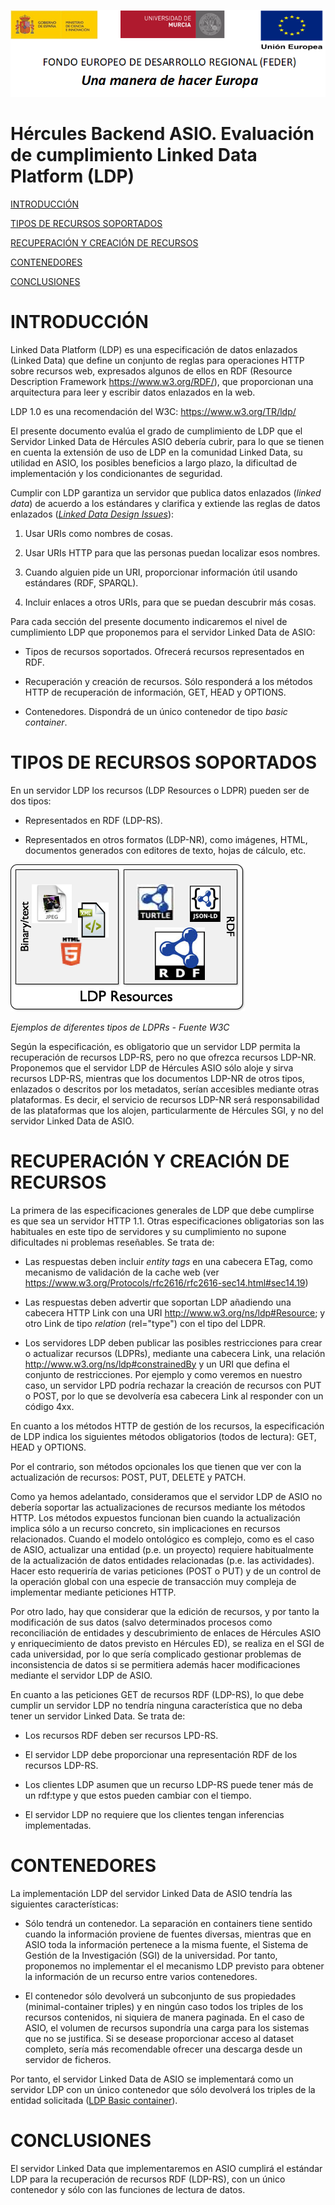 ![](.//media/CabeceraDocumentosMD.png)

# Hércules Backend ASIO. Evaluación de cumplimiento Linked Data Platform (LDP)


[INTRODUCCIÓN](#introducción)

[TIPOS DE RECURSOS SOPORTADOS](#tipos-de-recursos-soportados)

[RECUPERACIÓN Y CREACIÓN DE RECURSOS](#recuperación-y-creación-de-recursos)

[CONTENEDORES](#contenedores)

[CONCLUSIONES](#conclusiones)

INTRODUCCIÓN
============

Linked Data Platform (LDP) es una especificación de datos enlazados
(Linked Data) que define un conjunto de reglas para operaciones HTTP
sobre recursos web, expresados algunos de ellos en RDF (Resource
Description Framework <https://www.w3.org/RDF/>), que proporcionan una
arquitectura para leer y escribir datos enlazados en la web.

LDP 1.0 es una recomendación del W3C: <https://www.w3.org/TR/ldp/>

El presente documento evalúa el grado de cumplimiento de LDP que el
Servidor Linked Data de Hércules ASIO debería cubrir, para lo que se 
tienen en cuenta la extensión de uso de LDP en la comunidad Linked Data, 
su utilidad en ASIO, los posibles beneficios a largo plazo, la 
dificultad de implementación y los condicionantes de seguridad.

Cumplir con LDP garantiza un servidor que publica datos enlazados
(*linked data*) de acuerdo a los estándares y clarifica y extiende las
reglas de datos enlazados ([*Linked Data Design
Issues*](http://www.w3.org/DesignIssues/LinkedData.html)):

1.  Usar URIs como nombres de cosas.

2.  Usar URIs HTTP para que las personas puedan localizar esos nombres.

3.  Cuando alguien pide un URI, proporcionar información útil usando
    estándares (RDF, SPARQL).

4.  Incluir enlaces a otros URIs, para que se puedan descubrir más
    cosas.

Para cada sección del presente documento indicaremos el nivel de 
cumplimiento LDP que proponemos para el servidor Linked Data de ASIO:

-   Tipos de recursos soportados. Ofrecerá recursos representados en RDF.

-   Recuperación y creación de recursos. Sólo responderá a los
    métodos HTTP de recuperación de información, GET, HEAD y OPTIONS.
    
-   Contenedores. Dispondrá de un único contenedor de tipo *basic container*.

TIPOS DE RECURSOS SOPORTADOS
============================

En un servidor LDP los recursos (LDP Resources o LDPR) pueden ser de dos
tipos:

-   Representados en RDF (LDP-RS).

-   Representados en otros formatos (LDP-NR), como imágenes, HTML,
    documentos generados con editores de texto, hojas de cálculo, etc.

![](.//media/image2_LDP.png)

*Ejemplos de diferentes tipos de LDPRs - Fuente W3C*

Según la especificación, es obligatorio que un servidor LDP permita
la recuperación de recursos LDP-RS, pero no que ofrezca recursos LDP-NR.
Proponemos que el servidor LDP de Hércules ASIO sólo aloje y sirva 
recursos LDP-RS, mientras que los documentos LDP-NR de otros tipos, 
enlazados o descritos por los metadatos, serían accesibles mediante 
otras plataformas. Es decir, el servicio de recursos LDP-NR será 
responsabilidad de las plataformas que los alojen, particularmente de
Hércules SGI, y no del servidor Linked Data de ASIO.

RECUPERACIÓN Y CREACIÓN DE RECURSOS
===================================

La primera de las especificaciones generales de LDP que debe cumplirse
es que sea un servidor HTTP 1.1. Otras especificaciones obligatorias son
las habituales en este tipo de servidores y su cumplimiento no supone
dificultades ni problemas reseñables. Se trata de:

-   Las respuestas deben incluir *entity tags* en una cabecera ETag,
    como mecanismo de validación de la cache web (ver
    <https://www.w3.org/Protocols/rfc2616/rfc2616-sec14.html#sec14.19>)

-   Las respuestas deben advertir que soportan LDP añadiendo una
    cabecera HTTP Link con una URI <http://www.w3.org/ns/ldp#Resource>;
    y otro Link de tipo *relation* (rel="type") con el tipo del LDPR.

-   Los servidores LDP deben publicar las posibles restricciones para
    crear o actualizar recursos (LDPRs), mediante una cabecera Link, una
    relación <http://www.w3.org/ns/ldp#constrainedBy> y un URI que
    defina el conjunto de restricciones. Por ejemplo y como veremos en
    nuestro caso, un servidor LPD podría rechazar la creación de
    recursos con PUT o POST, por lo que se devolvería esa cabecera Link al
    responder con un código 4xx.

En cuanto a los métodos HTTP de gestión de los recursos, la
especificación de LDP indica los siguientes métodos obligatorios (todos
de lectura): GET, HEAD y OPTIONS.

Por el contrario, son métodos opcionales los que tienen que ver con la
actualización de recursos: POST, PUT, DELETE y PATCH.

Como ya hemos adelantado, consideramos que el servidor LDP de ASIO no
debería soportar las actualizaciones de recursos mediante los métodos
HTTP. Los métodos expuestos funcionan bien cuando la actualización
implica sólo a un recurso concreto, sin implicaciones en recursos
relacionados. Cuando el modelo ontológico es complejo, como es el caso
de ASIO, actualizar una entidad (p.e. un proyecto) requiere
habitualmente de la actualización de datos entidades relacionadas (p.e.
las actividades). Hacer esto requeriría de varias peticiones (POST o
PUT) y de un control de la operación global con una especie de
transacción muy compleja de implementar mediante peticiones HTTP.

Por otro lado, hay que considerar que la edición de recursos, 
y por tanto la modificación de sus datos (salvo determinados 
procesos como reconciliación de entidades y descubrimiento de
enlaces de Hércules ASIO y enriquecimiento de datos previsto 
en Hércules ED), se realiza en el SGI de cada universidad, por
lo que sería complicado gestionar problemas de inconsistencia de
datos si se permitiera además hacer modificaciones mediante el
servidor LDP de ASIO.

En cuanto a las peticiones GET de recursos RDF (LDP-RS), lo que debe
cumplir un servidor LDP no tendría ninguna característica que no deba
tener un servidor Linked Data. Se trata de:

-   Los recursos RDF deben ser recursos LPD-RS.

-   El servidor LDP debe proporcionar una representación RDF de los
    recursos LDP-RS.

-   Los clientes LDP asumen que un recurso LDP-RS puede tener más de un
    rdf:type y que estos pueden cambiar con el tiempo.

-   El servidor LDP no requiere que los clientes tengan inferencias
    implementadas.

CONTENEDORES
============

La implementación LDP del servidor Linked Data de ASIO tendría las 
siguientes características:

-   Sólo tendrá un contenedor. La separación en containers tiene sentido
    cuando la información proviene de fuentes diversas, mientras que en
    ASIO toda la información pertenece a la misma fuente, el Sistema de 
    Gestión de la Investigación (SGI) de la universidad.  Por tanto, 
    proponemos no implementar el el mecanismo LDP previsto para obtener
    la información de un recurso entre varios contenedores.

-   El contenedor sólo devolverá un subconjunto de sus propiedades 
    (minimal-container triples) y en ningún caso todos los triples de 
    los recursos contenidos, ni siquiera de manera paginada. En el caso
    de ASIO, el volumen de recursos supondría una carga para los sistemas
    que no se justifica. Si se desease proporcionar acceso al dataset
    completo, sería más recomendable ofrecer una descarga desde un servidor
    de ficheros.
    
Por tanto, el servidor Linked Data de ASIO se implementará como un servidor 
LDP con un único contenedor que sólo devolverá los triples de
la entidad solicitada ([LDP Basic container](https://www.w3.org/TR/ldp/#ldpbc)).


CONCLUSIONES
============

El servidor Linked Data que implementaremos en ASIO cumplirá el estándar
LDP para la recuperación de recursos RDF (LDP-RS), con un único contenedor 
y sólo con las funciones de lectura de datos.

